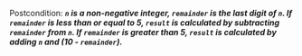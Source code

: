 Postcondition: ***`n` is a non-negative integer, `remainder` is the last digit of `n`. If `remainder` is less than or equal to 5, `result` is calculated by subtracting `remainder` from `n`. If `remainder` is greater than 5, `result` is calculated by adding `n` and (10 - `remainder`).***